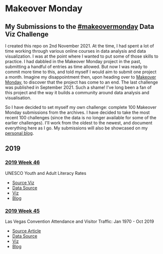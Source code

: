 # Makeover Monday
## My Submissions to the [#makeovermonday](https://www.makeovermonday.co.uk/) Data Viz Challenge

I created this repo on 2nd November 2021. At the time, I had spent a lot of time working through various online courses in data analysis and data visualization. I was at the point where I wanted to put some of those skills to practice. I had dabbled in the Makeover Monday project in the past, submitting a handful of entries as time allowed. But now I was ready to commit more time to this, and told myself I would aim to submit one project a month. Imagine my disappointment then, upon heading over to [Makeover Monday](https://www.makeovermonday.co.uk), to discover that the project has come to an end. The last challenge was published in September 2021. Such a shame! I've long been a fan of this project and the way it builds a community around data analysis and visualisation. 

So I have decided to set myself my own challenge: complete 100 Makeover Monday submissions from the archives. I have decided to take the most recent 100 challenges (since the data is no longer available for some of the earlier challenges). I'll work from the oldest to the newest, and document everything here as I go. My submissions will also be showcased on my [personal blog](https://www.surreydatagirl.com).

## 2019

### [2019 Week 46](/2019-wk46)
UNESCO Youth and Adult Literacy Rates

* [Source Viz](https://media.data.world/BvJMqfmbTvq2C911Jovs_Dashboard.png)
* [Data Source](http://data.uis.unesco.org/index.aspx?queryid=3482)
* [Viz]()
* [Blog]()

### [2019 Week 45](/2019-wk45)
Las Vegas Convention Attendance and Visitor Traffic: Jan 1970 - Oct 2019

* [Source Article](https://www.calculatedriskblog.com/2019/05/las-vegas-convention-attendance-and.html)
* [Data Source](https://www.lvcva.com/research/visitor-statistics/)
* [Viz](https://public.tableau.com/app/profile/clare.gibson/viz/LasVegasConventionAttendanceMM2019W45/VisitorsandConventionAttendance?publish=yes)
* [Blog](https://www.surreydatagirl.com/2021/11/did-las-vegas-convention-delegates.html)
